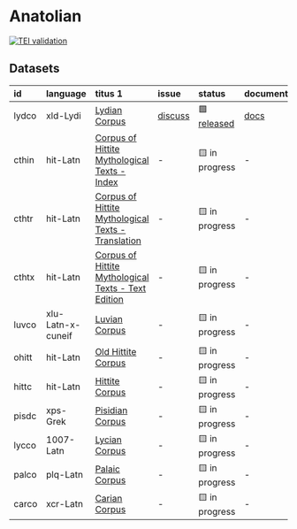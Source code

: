 # Anatolian
[![TEI validation](https://github.com/TITUS-2-0/anatolian/actions/workflows/validate_data.yaml/badge.svg?branch=main)](https://github.com/TITUS-2-0/anatolian/actions/workflows/validate_data.yaml)
## Datasets
| id    | language          | titus 1                                                                                                                        | issue                                                      | status                                                       | documentation                                                         |
|:------|:------------------|:-------------------------------------------------------------------------------------------------------------------------------|:-----------------------------------------------------------|:-------------------------------------------------------------|:----------------------------------------------------------------------|
| lydco | xld-Lydi          | [Lydian Corpus](http://titus.uni-frankfurt.de/texte/etcs/anatol/lydian/lydco.htm)                                              | [discuss](https://github.com/TITUS-2-0/anatolian/issues/1) | 🟩 [released](https://titus2.uni-frankfurt.de/dataset/lydco) | [docs](https://titus2.uni-frankfurt.de/docs/tei/anatolian.html#lydco) |
| cthin | hit-Latn          | [Corpus of Hittite Mythological Texts - Index](http://titus.uni-frankfurt.de/texte/etcs/anatol/hittite/cthin/cthin.htm)        | -                                                          | 🟨 in progress                                               | -                                                                     |
| cthtr | hit-Latn          | [Corpus of Hittite Mythological Texts - Translation](http://titus.uni-frankfurt.de/texte/etcs/anatol/hittite/cthtr/cthtr.htm)  | -                                                          | 🟨 in progress                                               | -                                                                     |
| cthtx | hit-Latn          | [Corpus of Hittite Mythological Texts - Text Edition](http://titus.uni-frankfurt.de/texte/etcs/anatol/hittite/cthtx/cthtx.htm) | -                                                          | 🟨 in progress                                               | -                                                                     |
| luvco | xlu-Latn-x-cuneif | [Luvian Corpus](http://titus.uni-frankfurt.de/texte/etcc/anatol/luvian/luvco.htm)                                              | -                                                          | 🟨 in progress                                               | -                                                                     |
| ohitt | hit-Latn          | [Old Hittite Corpus](http://titus.uni-frankfurt.de/texte/etcc/anatol/hittite/ohittcrp/ohitt.htm)                               | -                                                          | 🟨 in progress                                               | -                                                                     |
| hittc | hit-Latn          | [Hittite Corpus](http://titus.uni-frankfurt.de/texte/etcc/anatol/hittite/hittcorp/hittc.htm)                                   | -                                                          | 🟨 in progress                                               | -                                                                     |
| pisdc | xps-Grek          | [Pisidian Corpus](http://titus.uni-frankfurt.de/texte/etcs/anatol/pisidic/pisdc.htm)                                           | -                                                          | 🟨 in progress                                               | -                                                                     |
| lycco | 1007-Latn         | [Lycian Corpus](http://titus.uni-frankfurt.de/texte/etcs/anatol/lycian/lycco.htm)                                              | -                                                          | 🟨 in progress                                               | -                                                                     |
| palco | plq-Latn          | [Palaic Corpus](http://titus.uni-frankfurt.de/texte/etcc/anatol/palaic/palco.htm)                                              | -                                                          | 🟨 in progress                                               | -                                                                     |
| carco | xcr-Latn          | [Carian Corpus](http://titus.uni-frankfurt.de/texte/etcc/anatol/carian/carco.htm)                                              | -                                                          | 🟨 in progress                                               | -                                                                     |
